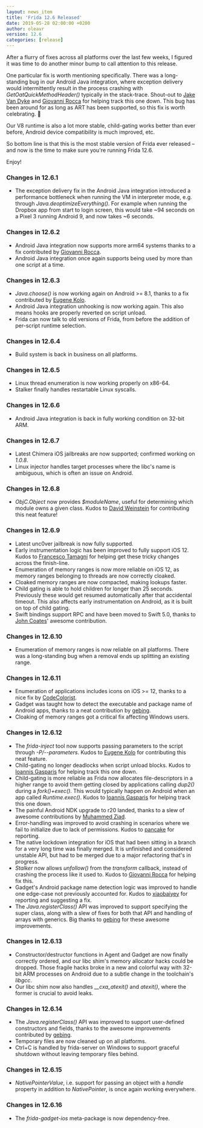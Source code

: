 ```yaml
---
layout: news_item
title: 'Frida 12.6 Released'
date: 2019-05-28 02:00:00 +0200
author: oleavr
version: 12.6
categories: [release]
---
```


After a flurry of fixes across all platforms over the last few weeks,
I figured it was time to do another minor bump to call attention to
this release.

One particular fix is worth mentioning specifically. There was a long-
standing bug in our Android Java integration, where exception delivery
would intermittently result in the process crashing with
*GetOatQuickMethodHeader()* typically in the stack-trace. Shout-out to
[Jake Van Dyke][] and [Giovanni Rocca][] for helping track this one
down. This bug has been around for as long as ART has been supported,
so this fix is worth celebrating. 🎉

Our V8 runtime is also a lot more stable, child-gating works better
than ever before, Android device compatibility is much improved, etc.

So bottom line is that this is the most stable version of Frida ever
released – and now is the time to make sure you're running Frida 12.6.

Enjoy!

### Changes in 12.6.1

- The exception delivery fix in the Android Java integration introduced
  a performance bottleneck when running the VM in interpreter mode, e.g.
  through *Java.deoptimizeEverything()*. For example when running the
  Dropbox app from start to login screen, this would take ~94 seconds
  on a Pixel 3 running Android 9, and now takes ~6 seconds.

### Changes in 12.6.2

- Android Java integration now supports more arm64 systems thanks to a
  fix contributed by [Giovanni Rocca][].
- Android Java integration once again supports being used by more than
  one script at a time.

### Changes in 12.6.3

- *Java.choose()* is now working again on Android >= 8.1, thanks to a
  fix contributed by [Eugene Kolo][].
- Android Java integration unhooking is now working again. This also
  means hooks are properly reverted on script unload.
- Frida can now talk to old versions of Frida, from before the addition
  of per-script runtime selection.

### Changes in 12.6.4

- Build system is back in business on all platforms.

### Changes in 12.6.5

- Linux thread enumeration is now working properly on x86-64.
- Stalker finally handles restartable Linux syscalls.

### Changes in 12.6.6

- Android Java integration is back in fully working condition on 32-bit ARM.

### Changes in 12.6.7

- Latest Chimera iOS jailbreaks are now supported; confirmed working on *1.0.8*.
- Linux injector handles target processes where the libc's name is ambiguous,
  which is often an issue on Android.

### Changes in 12.6.8

- *ObjC.Object* now provides *$moduleName*, useful for determining which module
  owns a given class. Kudos to [David Weinstein][] for contributing this neat
  feature!

### Changes in 12.6.9

- Latest unc0ver jailbreak is now fully supported.
- Early instrumentation logic has been improved to fully support iOS 12. Kudos
  to [Francesco Tamagni][] for helping get these tricky changes across the
  finish-line.
- Enumeration of memory ranges is now more reliable on iOS 12, as memory ranges
  belonging to threads are now correctly cloaked.
- Cloaked memory ranges are now compacted, making lookups faster.
- Child gating is able to hold children for longer than 25 seconds. Previously
  these would get resumed automatically after that accidental timeout. This also
  affects early instrumentation on Android, as it is built on top of child
  gating.
- Swift bindings support RPC and have been moved to Swift 5.0, thanks to
  [John Coates][]' awesome contribution.

### Changes in 12.6.10

- Enumeration of memory ranges is now reliable on all platforms. There was a
  long-standing bug when a removal ends up splitting an existing range.

### Changes in 12.6.11

- Enumeration of applications includes icons on iOS >= 12, thanks to a nice fix
  by [CodeColorist][].
- Gadget was taught how to detect the executable and package name of Android
  apps, thanks to a neat contribution by [gebing][].
- Cloaking of memory ranges got a critical fix affecting Windows users.

### Changes in 12.6.12

- The *frida-inject* tool now supports passing parameters to the script through
  *-P/--parameters*. Kudos to [Eugene Kolo][] for contributing this neat
  feature.
- Child-gating no longer deadlocks when script unload blocks. Kudos to
  [Ioannis Gasparis][] for helping track this one down.
- Child-gating is more reliable as Frida now allocates file-descriptors in a
  higher range to avoid them getting closed by applications calling *dup2()*
  during a *fork()+exec()*. This would typically happen on Android when an app
  called *Runtime.exec()*. Kudos to [Ioannis Gasparis][] for helping track this
  one down.
- The painful Android NDK upgrade to r20 landed, thanks to a slew of awesome
  contributions by [Muhammed Ziad][].
- Error-handling was improved to avoid crashing in scenarios where we fail to
  initialize due to lack of permissions. Kudos to [pancake][] for reporting.
- The native lockdown integration for iOS that had been sitting in a branch for
  a very long time was finally merged. It is unfinished and considered unstable
  API, but had to be merged due to a major refactoring that's in progress.
- *Stalker* now allows *unfollow()* from the *transform* callback, instead of
  crashing the process like it used to. Kudos to [Giovanni Rocca][] for helping
  fix this.
- Gadget's Android package name detection logic was improved to handle one
  edge-case not previously accounted for. Kudos to [xiaobaiyey][] for reporting
  and suggesting a fix.
- The *Java.registerClass()* API was improved to support specifying the super
  class, along with a slew of fixes for both that API and handling of arrays
  with generics. Big thanks to [gebing][] for these awesome improvements.

### Changes in 12.6.13

- Constructor/destructor functions in Agent and Gadget are now finally correctly
  ordered, and our libc shim's memory allocator hacks could be dropped. Those
  fragile hacks broke in a new and colorful way with 32-bit ARM processes on
  Android due to a subtle change in the toolchain's *libgcc*.
- Our libc shim now also handles *__cxa_atexit()* and *atexit()*, where the
  former is crucial to avoid leaks.

### Changes in 12.6.14

- The *Java.registerClass()* API was improved to support user-defined
  constructors and fields, thanks to the awesome improvements contributed
  by [gebing][].
- Temporary files are now cleaned up on all platforms.
- Ctrl+C is handled by frida-server on Windows to support graceful shutdown
  without leaving temporary files behind.

### Changes in 12.6.15

- *NativePointerValue*, i.e. support for passing an object with a *handle*
  property in addition to *NativePointer*, is once again working everywhere.

### Changes in 12.6.16

- The *frida-gadget-ios* meta-package is now dependency-free.


[Jake Van Dyke]: https://twitter.com/giantpune
[Giovanni Rocca]: https://twitter.com/iGio90
[Eugene Kolo]: https://twitter.com/eugenekolo
[David Weinstein]: https://twitter.com/insitusec
[Francesco Tamagni]: https://twitter.com/bezjaje
[John Coates]: https://twitter.com/JohnCoatesDev
[CodeColorist]: https://twitter.com/CodeColorist
[gebing]: https://github.com/gebing
[Ioannis Gasparis]: https://github.com/igasparis
[Muhammed Ziad]: https://github.com/muhzii
[pancake]: https://twitter.com/trufae
[xiaobaiyey]: https://github.com/xiaobaiyey
